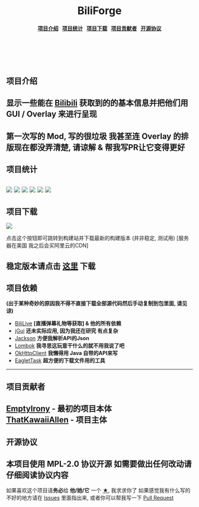 <h1 align = "center">
    <br>
    <br>
    <br>
    BiliForge
    <h4 align = "center">
        <a href = "#introduction">项目介绍</a>&nbsp;&nbsp;
        <a href = "#statistics">项目统计</a>&nbsp;&nbsp;
        <a href = "#download">项目下载</a>&nbsp;&nbsp;
        <a href = "#libraries>项目依赖</a>&nbsp;&nbsp;
        <a href = "#contributors">项目贡献者</a>&nbsp;&nbsp;
        <a href = "#license">开源协议</a>
    </h4>
    <br>
    <br>
    <br>
    <br>
</h1>

<a name = "introduction"></a>
项目介绍
---
## 显示一些能在 [Bilibili](https://www.bilibili.com) 获取到的的基本信息并把他们用 GUI / Overlay 来进行呈现

**第一次写的 Mod, 写的很垃圾 我甚至连 Overlay 的排版现在都没弄清楚, 请谅解 & 帮我写PR让它变得更好**
---

<a name = "statistics"></a>
项目统计
---
[![](https://img.shields.io/github/downloads/ThatKawaiiAllen/BiliForge/total.svg?style=flat-square)](https://github.com/ThatKawaiiAllen/BiliForge/releases)
[![](https://img.shields.io/github/issues/ThatKawaiiAllen/BiliForge.svg?style=flat-square)](https://github.com/ThatKawaiiAllen/BiliForge/issues)
[![](https://img.shields.io/github/forks/ThatKawaiiAllen/BiliForge.svg?style=flat-square)](https://github.com/ThatKawaiiAllen/BiliForge/network/members)
[![](https://img.shields.io/github/release/ThatKawaiiAllen/BiliForge.svg?style=flat-square)](https://github.com/ThatKawaiiAllen/BiliForge/tags)
[![](https://img.shields.io/github/stars/ThatKawaiiAllen/BiliForge.svg?style=flat-square)](https://github.com/ThatKawaiiAllen/BiliForge/stargazers)
[![](https://img.shields.io/github/license/ThatKawaiiAllen/BiliForge.svg?style=flat-square)](https://github.com/ThatKawaiiAllen/BiliForge/blob/master/LICENSE)
---

<a name = "download"></a>
项目下载
---
[![](https://ci.thatkawaiiallen.me/job/BiliForge/badge/icon?style=flat-square)](https://ci.thatkawaiiallen.me/job/BiliForge/lastSuccessfulBuild/)

点击这个按钮即可跳转到构建站并下载最新的构建版本 (并非稳定, 测试用) [服务器在美国 我之后会买阿里云的CDN]

稳定版本请点击 [这里](https://github.com/ThatKawaiiAllen/BiliForge/releases) 下载
---

<a name = "libraries"></a>
项目依赖
---
**(出于某种奇妙的原因我不得不直接下载全部源代码然后手动复制到包里面, 请见谅)**
* [BiliLive](https://github.com/cqjjjzr/BiliLiveLib/) **[直播弹幕礼物等获取] & 他的所有依赖**
* [jGui](https://github.com/ReplayMod/jGui/) **还未实际应用, 因为我还在研究 有点复杂**
* [Jackson](https://github.com/FasterXML/jackson) **方便我解析API的Json**
* [Lombok](https://github.com/rzwitserloot/lombok) **我寻思这玩意干什么的就不用我说了吧**
* [OkHttpClient](https://github.com/square/okhttp) **我懒得用 Java 自带的API来写**
* [EagletTask](https://github.com/IzzelAliz/EagletCore/) **超方便的下载文件用的工具**
---

<a name = "contributors"></a>
项目贡献者
---
[EmptyIrony](https://github.com/EmptyIrony) - 最初的项目本体 <br/>
[ThatKawaiiAllen](https://github.com/ThatKawaiiAllen) - 项目主体
---

<a name = "license"></a>
开源协议
---
本项目使用 **MPL-2.0** 协议开源 如需要做出任何改动请仔细阅读协议内容
---

如果喜欢这个项目请**务必**给 **他/她/它** 一个 **[★](https://github.com/ThatKawaiiAllen/BiliForge/stargazers)**, 我求求你了
如果感觉我有什么写的不好的地方请在 [Issues](https://github.com/ThatKawaiiAllen/BiliForge/issues) 里面指出来, 或者你可以帮我写一下 [Pull Request](https://github.com/ThatKawaiiAllen/BiliForge/pulls)
